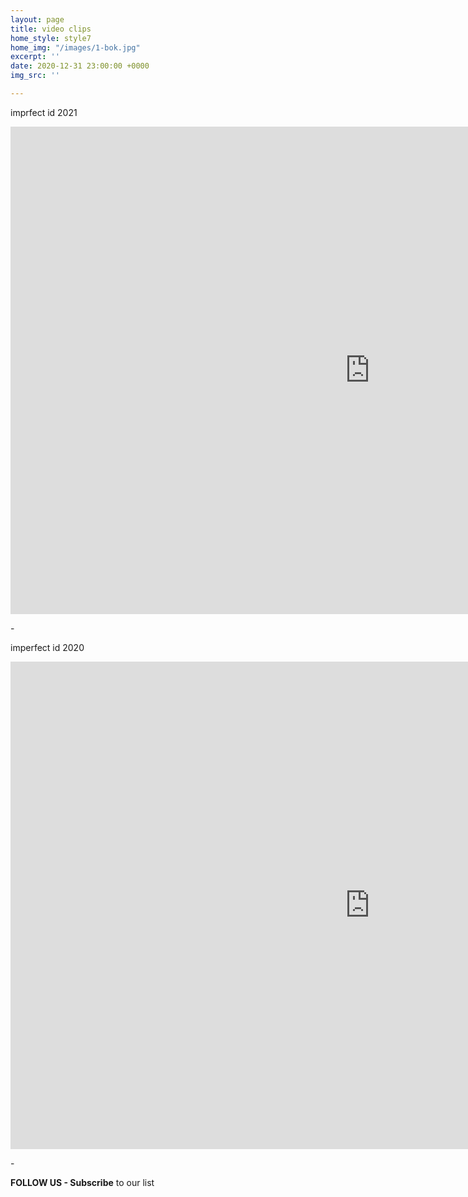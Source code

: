 ```yaml
---
layout: page
title: video clips
home_style: style7
home_img: "/images/1-bok.jpg"
excerpt: ''
date: 2020-12-31 23:00:00 +0000
img_src: ''

---
```


imprfect id 2021

<iframe width="1150" height="780" src="https://www.youtube.com/embed/ejSnabCK3ew" title="YouTube video player" frameborder="0" allow="accelerometer; autoplay; clipboard-write; encrypted-media; gyroscope; picture-in-picture" allowfullscreen></iframe>

\-

imperfect id 2020

<iframe width="1150" height="780" src="https://www.youtube.com/embed/BV8LIlT9pNE" title="YouTube video player" frameborder="0" allow="accelerometer; autoplay; clipboard-write; encrypted-media; gyroscope; picture-in-picture" allowfullscreen></iframe>

\-

**FOLLOW US - Subscribe** to our list